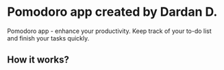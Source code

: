 # Pomodoro app created by Dardan D.

Pomodoro app - enhance your productivity.
Keep track of your to-do list and finish your tasks quickly.

## How it works?
